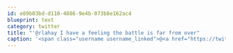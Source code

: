 ```yaml
---
id: e89b03bd-d110-4886-9e4b-073b8e162ac4
blueprint: text
category: twitter
title: "'@rlahay I have a feeling the battle is far from over"
caption: '<span class="username username_linked">@<a href="https://twitter.com/rlahay" title="Ryan Lahay">rlahay</a></span> I have a feeling the battle is far from over'
---
```

